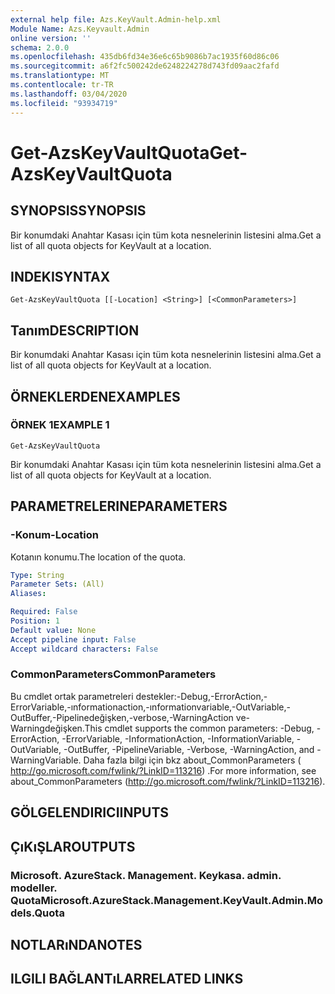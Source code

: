 ```yaml
---
external help file: Azs.KeyVault.Admin-help.xml
Module Name: Azs.Keyvault.Admin
online version: ''
schema: 2.0.0
ms.openlocfilehash: 435db6fd34e36e6c65b9086b7ac1935f60d86c06
ms.sourcegitcommit: a6f2fc500242de6248224278d743fd09aac2fafd
ms.translationtype: MT
ms.contentlocale: tr-TR
ms.lasthandoff: 03/04/2020
ms.locfileid: "93934719"
---
```

# <span data-ttu-id="9d93c-101">Get-AzsKeyVaultQuota</span><span class="sxs-lookup"><span data-stu-id="9d93c-101">Get-AzsKeyVaultQuota</span></span>

## <span data-ttu-id="9d93c-102">SYNOPSIS</span><span class="sxs-lookup"><span data-stu-id="9d93c-102">SYNOPSIS</span></span>
<span data-ttu-id="9d93c-103">Bir konumdaki Anahtar Kasası için tüm kota nesnelerinin listesini alma.</span><span class="sxs-lookup"><span data-stu-id="9d93c-103">Get a list of all quota objects for KeyVault at a location.</span></span>

## <span data-ttu-id="9d93c-104">INDEKI</span><span class="sxs-lookup"><span data-stu-id="9d93c-104">SYNTAX</span></span>

```
Get-AzsKeyVaultQuota [[-Location] <String>] [<CommonParameters>]
```

## <span data-ttu-id="9d93c-105">Tanım</span><span class="sxs-lookup"><span data-stu-id="9d93c-105">DESCRIPTION</span></span>
<span data-ttu-id="9d93c-106">Bir konumdaki Anahtar Kasası için tüm kota nesnelerinin listesini alma.</span><span class="sxs-lookup"><span data-stu-id="9d93c-106">Get a list of all quota objects for KeyVault at a location.</span></span>

## <span data-ttu-id="9d93c-107">ÖRNEKLERDEN</span><span class="sxs-lookup"><span data-stu-id="9d93c-107">EXAMPLES</span></span>

### <span data-ttu-id="9d93c-108">ÖRNEK 1</span><span class="sxs-lookup"><span data-stu-id="9d93c-108">EXAMPLE 1</span></span>
```
Get-AzsKeyVaultQuota
```

<span data-ttu-id="9d93c-109">Bir konumdaki Anahtar Kasası için tüm kota nesnelerinin listesini alma.</span><span class="sxs-lookup"><span data-stu-id="9d93c-109">Get a list of all quota objects for KeyVault at a location.</span></span>

## <span data-ttu-id="9d93c-110">PARAMETRELERINE</span><span class="sxs-lookup"><span data-stu-id="9d93c-110">PARAMETERS</span></span>

### <span data-ttu-id="9d93c-111">-Konum</span><span class="sxs-lookup"><span data-stu-id="9d93c-111">-Location</span></span>
<span data-ttu-id="9d93c-112">Kotanın konumu.</span><span class="sxs-lookup"><span data-stu-id="9d93c-112">The location of the quota.</span></span>

```yaml
Type: String
Parameter Sets: (All)
Aliases:

Required: False
Position: 1
Default value: None
Accept pipeline input: False
Accept wildcard characters: False
```

### <span data-ttu-id="9d93c-113">CommonParameters</span><span class="sxs-lookup"><span data-stu-id="9d93c-113">CommonParameters</span></span>
<span data-ttu-id="9d93c-114">Bu cmdlet ortak parametreleri destekler:-Debug,-ErrorAction,-ErrorVariable,-ınformationaction,-ınformationvariable,-OutVariable,-OutBuffer,-Pipelinedeğişken,-verbose,-WarningAction ve-Warningdeğişken.</span><span class="sxs-lookup"><span data-stu-id="9d93c-114">This cmdlet supports the common parameters: -Debug, -ErrorAction, -ErrorVariable, -InformationAction, -InformationVariable, -OutVariable, -OutBuffer, -PipelineVariable, -Verbose, -WarningAction, and -WarningVariable.</span></span> <span data-ttu-id="9d93c-115">Daha fazla bilgi için bkz about_CommonParameters ( http://go.microsoft.com/fwlink/?LinkID=113216) .</span><span class="sxs-lookup"><span data-stu-id="9d93c-115">For more information, see about_CommonParameters (http://go.microsoft.com/fwlink/?LinkID=113216).</span></span>

## <span data-ttu-id="9d93c-116">GÖLGELENDIRICI</span><span class="sxs-lookup"><span data-stu-id="9d93c-116">INPUTS</span></span>

## <span data-ttu-id="9d93c-117">ÇıKıŞLAR</span><span class="sxs-lookup"><span data-stu-id="9d93c-117">OUTPUTS</span></span>

### <span data-ttu-id="9d93c-118">Microsoft. AzureStack. Management. Keykasa. admin. modeller. Quota</span><span class="sxs-lookup"><span data-stu-id="9d93c-118">Microsoft.AzureStack.Management.KeyVault.Admin.Models.Quota</span></span>

## <span data-ttu-id="9d93c-119">NOTLARıNDA</span><span class="sxs-lookup"><span data-stu-id="9d93c-119">NOTES</span></span>

## <span data-ttu-id="9d93c-120">ILGILI BAĞLANTıLAR</span><span class="sxs-lookup"><span data-stu-id="9d93c-120">RELATED LINKS</span></span>
